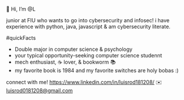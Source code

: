 👋 Hi, I’m @L

junior at FIU who wants to go into cybersecurity and infosec! i have experience with
python, java, javascript & am cybersecurity literate.

 #quickFacts
- Double major in computer science & psychology
- your typical opportunity-seeking computer science studennt
- mech enthusiast, ☕️ lover, & bookworm 📚
- my favorite book is 1984 and my favorite switches are holy bobas :)

connect with me!
  https://www.linkedin.com/in/luisrod181208/
 ✉️ luisrod0181208@gmail.com
